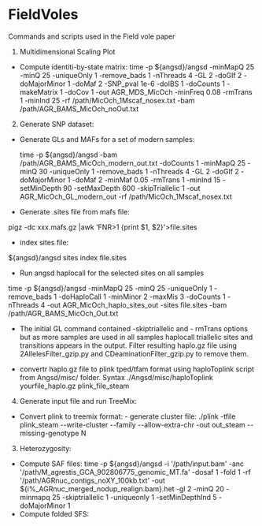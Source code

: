 # FieldVoles
Commands and scripts used in the Field vole paper

1. Multidimensional Scaling Plot
 - Compute identiti-by-state matrix:
time -p  ${angsd}/angsd  -minMapQ 25 -minQ 25 -uniqueOnly 1 -remove_bads 1  -nThreads 4  -GL 2 -doGlf 2 -doMajorMinor 1 -doMaf 2 -SNP_pval 1e-6 -doIBS 1 -doCounts 1  -makeMatrix 1 -doCov 1 -out AGR_MDS_MicOch -minFreq 0.08 -rmTrans 1 -minInd 25  -rf /path/MicOch_1Mscaf_nosex.txt -bam /path/AGR_BAMS_MicOch_noOut.txt

2. Generate SNP dataset: 

 - Generate GLs and MAFs for a set of modern samples:
 
 	time -p  ${angsd}/angsd -bam /path/AGR_BAMS_MicOch_modern_out.txt -doCounts 1  -minMapQ 25 -minQ 30  -uniqueOnly 1 -remove_bads 1  -nThreads 4  -GL 2 -doGlf 2 -doMajorMinor 1 -doMaf 2 -minMaf 0.05 -rmTrans 1  -minInd 15   -setMinDepth 90  -setMaxDepth 600 -skipTriallelic 1 -out AGR_MicOch_GL_modern_out -rf /path/MicOch_1Mscaf_nosex.txt

 - Generate .sites file from mafs file:  

  pigz -dc  xxx.mafs.gz |awk 'FNR>1 {print $1, $2}'>file.sites

 - index sites file:
 
  ${angsd}/angsd sites index file.sites
 
- Run angsd haplocall for the selected sites on all samples 

time -p  ${angsd}/angsd -minMapQ 25 -minQ 25  -uniqueOnly 1 -remove_bads 1   -doHaploCall 1 -minMinor 2  -maxMis 3  -doCounts 1  -nThreads 4 -out AGR_MicOch_haplo_sites_out    -sites file.sites  -bam /path/AGR_BAMS_MicOch_Out.txt

 - The initial GL command contained -skiptriallelic and - rmTrans options but as more   samples are used in all samples haplocall triallelic sites and transitions appears in the output. Filter resulting haplo.gz file using 2AllelesFilter_gzip.py and CDeaminationFilter_gzip.py to remove them.

 - convertr haplo.gz file to plink tped/tfam format using haploToplink script from Angsd/misc/ folder. Syntax ./Angsd/misc/haploToplink yourfile_haplo.gz plink_file_steam
 
4. Generate input file and run TreeMix:

 - Convert plink to treemix format:
 		- generate cluster file:
			./plink -tfile  plink_steam --write-cluster --family --allow-extra-chr -out out_steam --missing-genotype N
 
3. Heterozygosity:
 - Compute SAF files:
time -p ${angsd}/angsd -i '/path/input.bam' -anc '/path/M_agrestis_GCA_902806775_genomic_MT.fa' -dosaf 1 -fold 1 -rf '/path/AGRnuc_contigs_noXY_100kb.txt' -out  ${i%_AGRnuc_merged_nodup_realign.bam}.het -gl 2  -minQ 20 -minmapq 25 -skiptriallelic 1 -uniqueonly 1 -setMinDepthInd 5 -doMajorMinor 1
 - Compute folded SFS:
